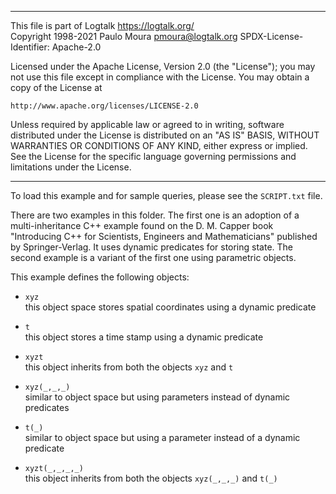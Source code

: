 ________________________________________________________________________

This file is part of Logtalk <https://logtalk.org/>  
Copyright 1998-2021 Paulo Moura <pmoura@logtalk.org>
SPDX-License-Identifier: Apache-2.0

Licensed under the Apache License, Version 2.0 (the "License");
you may not use this file except in compliance with the License.
You may obtain a copy of the License at

    http://www.apache.org/licenses/LICENSE-2.0

Unless required by applicable law or agreed to in writing, software
distributed under the License is distributed on an "AS IS" BASIS,
WITHOUT WARRANTIES OR CONDITIONS OF ANY KIND, either express or implied.
See the License for the specific language governing permissions and
limitations under the License.
________________________________________________________________________


To load this example and for sample queries, please see the `SCRIPT.txt`
file.

There are two examples in this folder. The first one is an adoption of a 
multi-inheritance C++ example found on the D. M. Capper book "Introducing 
C++ for Scientists, Engineers and Mathematicians" published by 
Springer-Verlag. It uses dynamic predicates for storing state. The second 
example is a variant of the first one using parametric objects.

This example defines the following objects:

- `xyz`  
	this object space stores spatial coordinates using a dynamic 
	predicate

- `t`  
	this object stores a time stamp using a dynamic predicate

- `xyzt`  
	this object inherits from both the objects `xyz` and `t`


- `xyz(_,_,_)`  
	similar to object space but using parameters instead of dynamic 
	predicates

- `t(_)`  
	similar to object space but using a parameter instead of a dynamic 
	predicate

- `xyzt(_,_,_,_)`  
	this object inherits from both the objects `xyz(_,_,_)` and `t(_)`
